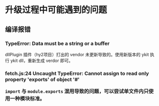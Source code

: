 # 升级过程中可能遇到的问题

## 编译报错

### TypeError: Data must be a string or a buffer

dllPlugin 插件（hy2项目）打出的 vendor 未更新导致的。使用新版本的 ykit 执行 ykit dll，重新生成 verdor 即可。

### fetch.js:24 Uncaught TypeError: Cannot assign to read only property 'exports' of object '#<Object>'

`import` 与 `module.exports` 混用导致的问题，可以尝试单文件内只使用一种模块标准。
